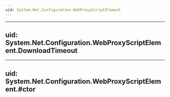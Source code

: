 ```yaml
---
uid: System.Net.Configuration.WebProxyScriptElement
---
```


---
uid: System.Net.Configuration.WebProxyScriptElement.DownloadTimeout
---

---
uid: System.Net.Configuration.WebProxyScriptElement.#ctor
---
